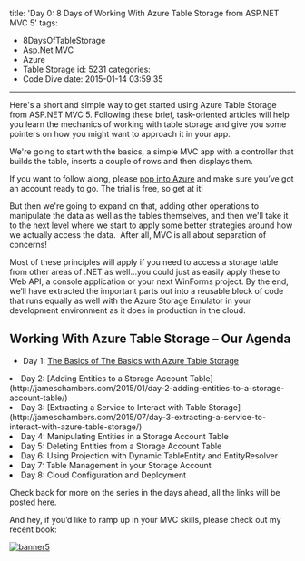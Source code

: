 title: 'Day 0: 8 Days of Working With Azure Table Storage from ASP.NET MVC 5'
tags:
  - 8DaysOfTableStorage
  - Asp.Net MVC
  - Azure
  - Table Storage
id: 5231
categories:
  - Code Dive
date: 2015-01-14 03:59:35
---

Here's a short and simple way to get started using Azure Table Storage from ASP.NET MVC 5\. Following these brief, task-oriented articles will help you learn the mechanics of working with table storage and give you some pointers on how you might want to approach it in your app.

We're going to start with the basics, a simple MVC app with a controller that builds the table, inserts a couple of rows and then displays them.

If you want to follow along, please [pop into Azure](http://www.microsoft.com/click/services/Redirect2.ashx?CR_CC=200575119) and make sure you’ve got an account ready to go. The trial is free, so get at it!

But then we're going to expand on that, adding other operations to manipulate the data as well as the tables themselves, and then we'll take it to the next level where we start to apply some better strategies around how we actually access the data.&nbsp; After all, MVC is all about separation of concerns!

Most of these principles will apply if you need to access a storage table from other areas of .NET as well…you could just as easily apply these to Web API, a console application or your next WinForms project. By the end, we’ll have extracted the important parts out into a reusable block of code that runs equally as well with the Azure Storage Emulator in your development environment as it does in production in the cloud.

## Working With Azure Table Storage – Our Agenda

*   Day 1: [The Basics of The Basics with Azure Table Storage](http://jameschambers.com/2015/01/day-1-the-basics-of-the-basics-with-azure-table-storage/ "Day 1 &ndash; The Basics of the Basics with Azure Table Storage")
<li>Day 2: [Adding Entities to a Storage Account Table](http://jameschambers.com/2015/01/day-2-adding-entities-to-a-storage-account-table/)
<li>Day 3: [Extracting a Service to Interact with Table Storage](http://jameschambers.com/2015/07/day-3-extracting-a-service-to-interact-with-azure-table-storage/)
<li>Day 4: Manipulating Entities in a Storage Account Table
<li>Day 5: Deleting Entities from a Storage Account Table
<li>Day 6: Using Projection with Dynamic TableEntity and EntityResolver
<li>Day 7: Table Management in your Storage Account
<li>Day 8: Cloud Configuration and Deployment

Check back for more on the series in the days ahead, all the links will be posted here.

And hey, if you’d like to ramp up in your MVC skills, please check out my recent book:

[![banner5](https://jcblogimages.blob.core.windows.net/img/2014/09/banner5.png "banner5")](https://leanpub.com/bootstrappingmvc "Bootstrapping MVC - THE eBook for developers using Bootstrap on MVC")
